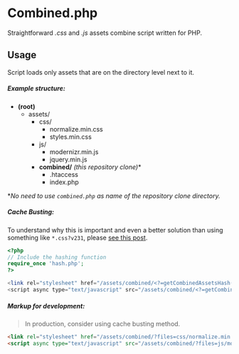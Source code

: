 # Combined.php

Straightforward *.css* and *.js* assets combine script written for PHP.

## Usage

Script loads only assets that are on the directory level next to it.

##### Example structure:

- **(root)**
  - assets/
    - css/
      - normalize.min.css
      - styles.min.css
    - js/
      - modernizr.min.js
      - jquery.min.js
    - **combined/** _(this repository clone)_\*
      - .htaccess
      - index.php

\*_No need to use `combined.php` as name of the repository clone directory._

##### Cache Busting:

To understand why this is important and even a better solution than
using something like `*.css?v231`, please [see this post]( http://www.stevesouders.com/blog/2008/08/23/revving-filenames-dont-use-querystring/).

```php
<?php
// Include the hashing function
require_once 'hash.php';
?>

<link rel="stylesheet" href="/assets/combined/<?=getCombinedAssetsHash('css/normalize.min.css;css/styles.min.css')?>" type="text/css">
<script async type="text/javascript" src="/assets/combined/<?=getCombinedAssetsHash('js/modernizr.min.js;js/jquery.min.js')?>"
```

##### Markup for development:

> In production, consider using cache busting method.

```html
<link rel="stylesheet" href="/assets/combined/?files=css/normalize.min.css;css/styles.min.css" type="text/styles">
<script async type="text/javascript" src="/assets/combined/?files=js/modernizr.min.js;js/jquery.min.js"
```
